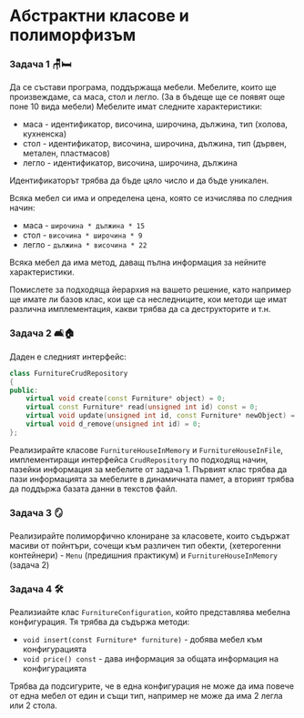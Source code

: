 # Абстрактни класове и полиморфизъм

### Задача 1 :chair::bed:

Да се състави програма, поддържаща мебели. Мебелите, които ще произвеждаме, са маса, стол и легло. (За в бъдеще ще се появят още поне 10 вида мебели) Мебелите имат следните характеристики:

 - маса - идентификатор, височина, широчина, дължина, тип (холова, кухненска)
 - стол - идентификатор, височина, широчина, дължина, тип (дървен, метален, пластмасов)
 - легло - идентификатор, височина, широчина, дължина

 Идентификаторът трябва да бъде цяло число и да бъде уникален.

 Всяка мебел си има и определена цена, която се изчислява по следния начин:
 - маса - `широчина * дължина * 15`
 - стол - `височина * широчина * 9`
 - легло - `дължина * височина * 22` 

 Всяка мебел да има метод, даващ пълна информация за нейните характеристики.
 
Помислете за подходяща йерархия на вашето решение, като например ще имате ли базов клас, кои ще са неследниците, кои методи ще имат различна имплементация, какви трябва да са деструкторите и т.н.

### Задача 2 :couch_and_lamp::house:
Даден е следният интерфейс:
```c++
class FurnitureCrudRepository
{
public:
    virtual void create(const Furniture* object) = 0;
    virtual const Furniture* read(unsigned int id) const = 0;
    virtual void update(unsigned int id, const Furniture* newObject) = 0;
    virtual void d_remove(unsigned int id) = 0;
};
```

Реализирайте класове `FurnitureHouseInMemory` и `FurnitureHouseInFile`, имплементиращи интерфейса `CrudRepository` по подходящ начин, пазейки информация за мебелите от задача 1. Първият клас трябва да пази информацията за мебелите в динамичната памет, а вторият трябва да поддържа базата данни в текстов файл.

### Задача 3 :mirror:
Реализирайте полиморфично клониране за класовете, които съдържат масиви от пойнтъри, сочещи към различен тип обекти, (хетерогенни контейнери) - `Menu` (предишния практикум) и `FurnitureHouseInMemory` (задача 2)

### Задача 4 :hammer_and_wrench:
Реализиайте клас `FurnitureConfiguration`, който представлява мебелна конфигурация. Тя трябва да съдържа методи:
 - `void insert(const Furniture* furniture)` - добява мебел към конфигурацията
 - `void price() const` - дава информация за общата информация на конфигурацията

Трябва да подсигурите, че в една конфигурация не може да има повече от една мебел от един и същи тип, например не може да има 2 легла или 2 стола.

